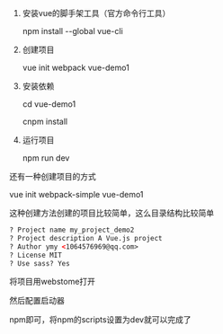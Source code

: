 1. 安装vue的脚手架工具（官方命令行工具）

   npm install --global vue-cli

2. 创建项目

   vue init webpack vue-demo1

3. 安装依赖

   cd vue-demo1

   cnpm install

4. 运行项目

   npm run dev

还有一种创建项目的方式

vue init webpack-simple vue-demo1

这种创建方法创建的项目比较简单，这么目录结构比较简单

```xml
? Project name my_project_demo2
? Project description A Vue.js project
? Author ymy <1064576969@qq.com>
? License MIT
? Use sass? Yes
```



将项目用webstome打开

然后配置启动器

npm即可，将npm的scripts设置为dev就可以完成了



